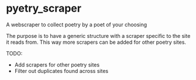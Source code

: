 # pyetry_scraper
A webscraper to collect poetry by a poet of your choosing

The purpose is to have a generic structure with a scraper specific to the site it reads from. This way more scrapers can be added for other poetry sites.

TODO:
  - Add scrapers for other poetry sites
  - Filter out duplicates found across sites
